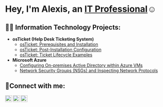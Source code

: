 <h1>Hey, I'm Alexis, an <a href="https://linkedin.com/in/Josh">IT Professional</a>☺</h1>

<h2>👨‍💻 Information Technology Projects:</h2>

- <b>osTicket (Help Desk Ticketing System)</b>
  - [osTicket: Prerequisites and Installation](https://github.com/AlexisFloresC/osticket-prereqs)
  - [osTicket: Post-Installation Configuration](https://github.com/AlexisFloresCpost-install-config)
  - [osTicket: Ticket Lifecycle Examples](https://github.com/AlexisFloresC/ticket-lifecycle)
- <b>Microsoft Azure</b>
  - [Configuring On-premises Active Directory within Azure VMs](https://github.com/AlexisFloresC/configure-ad)
  - [Network Security Groups (NSGs) and Inspecting Network Protocols](https://github.com/AlexisFloresC/azure-network-protocols)

<h2>🤳Connect with me:</h2>

[<img align="left" alt="Josh | Twitter" width="22px" src="https://cdn.jsdelivr.net/npm/simple-icons@v3/icons/twitter.svg" />][twitter]
[<img align="left" alt="Josh | LinkedIn" width="22px" src="https://cdn.jsdelivr.net/npm/simple-icons@v3/icons/linkedin.svg" />][linkedin]
[<img align="left" alt="Josh | Instagram" width="22px" src="https://cdn.jsdelivr.net/npm/simple-icons@v3/icons/instagram.svg" />][instagram]

[twitter]: https://twitter.com/
[instagram]: https://www.instagram.com/
[linkedin]: https://linkedin.com/in/
